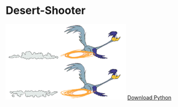 # Desert-Shooter
<img src="https://github.com/mestrella3602/Desert-Shooter/blob/master/Game%20Project/images/roadrunner.png" height="200px">
<a href="https://www.python.org/downloads/">Download Python</a>
